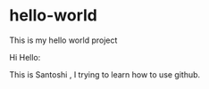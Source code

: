 # hello-world
This is my hello world project

Hi Hello:

This is Santoshi , I trying to learn how to use github.

